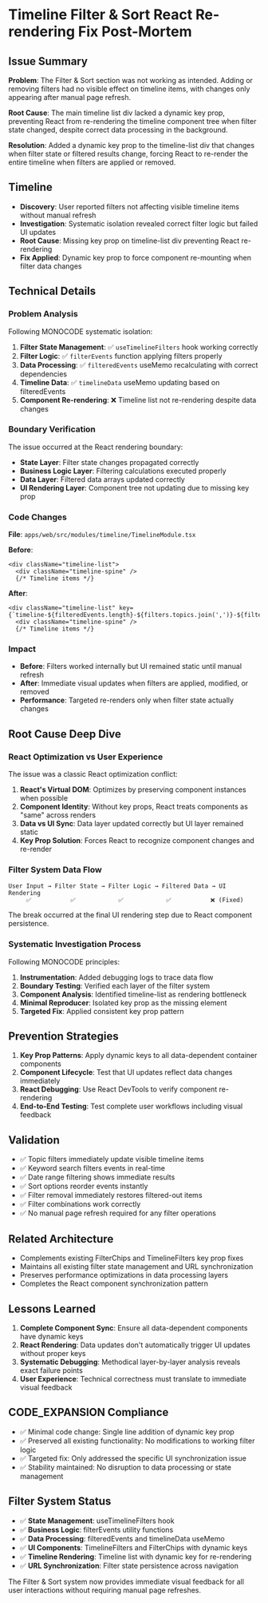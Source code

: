 # Timeline Filter & Sort React Re-rendering Fix Post-Mortem

## Issue Summary
**Problem**: The Filter & Sort section was not working as intended. Adding or removing filters had no visible effect on timeline items, with changes only appearing after manual page refresh.

**Root Cause**: The main timeline list div lacked a dynamic key prop, preventing React from re-rendering the timeline component tree when filter state changed, despite correct data processing in the background.

**Resolution**: Added a dynamic key prop to the timeline-list div that changes when filter state or filtered results change, forcing React to re-render the entire timeline when filters are applied or removed.

## Timeline
- **Discovery**: User reported filters not affecting visible timeline items without manual refresh
- **Investigation**: Systematic isolation revealed correct filter logic but failed UI updates
- **Root Cause**: Missing key prop on timeline-list div preventing React re-rendering
- **Fix Applied**: Dynamic key prop to force component re-mounting when filter data changes

## Technical Details

### Problem Analysis
Following MONOCODE systematic isolation:

1. **Filter State Management**: ✅ `useTimelineFilters` hook working correctly
2. **Filter Logic**: ✅ `filterEvents` function applying filters properly  
3. **Data Processing**: ✅ `filteredEvents` useMemo recalculating with correct dependencies
4. **Timeline Data**: ✅ `timelineData` useMemo updating based on filteredEvents
5. **Component Re-rendering**: ❌ Timeline list not re-rendering despite data changes

### Boundary Verification
The issue occurred at the React rendering boundary:
- **State Layer**: Filter state changes propagated correctly
- **Business Logic Layer**: Filtering calculations executed properly
- **Data Layer**: Filtered data arrays updated correctly
- **UI Rendering Layer**: Component tree not updating due to missing key prop

### Code Changes

**File**: `apps/web/src/modules/timeline/TimelineModule.tsx`

**Before**:
```tsx
<div className="timeline-list">
  <div className="timeline-spine" />
  {/* Timeline items */}
```

**After**:
```tsx
<div className="timeline-list" key={`timeline-${filteredEvents.length}-${filters.topics.join(',')}-${filters.keywords}-${filters.sortBy}`}>
  <div className="timeline-spine" />
  {/* Timeline items */}
```

### Impact
- **Before**: Filters worked internally but UI remained static until manual refresh
- **After**: Immediate visual updates when filters are applied, modified, or removed
- **Performance**: Targeted re-renders only when filter state actually changes

## Root Cause Deep Dive

### React Optimization vs User Experience
The issue was a classic React optimization conflict:

1. **React's Virtual DOM**: Optimizes by preserving component instances when possible
2. **Component Identity**: Without key props, React treats components as "same" across renders
3. **Data vs UI Sync**: Data layer updated correctly but UI layer remained static
4. **Key Prop Solution**: Forces React to recognize component changes and re-render

### Filter System Data Flow
```
User Input → Filter State → Filter Logic → Filtered Data → UI Rendering
     ✅           ✅            ✅            ✅           ❌ (Fixed)
```

The break occurred at the final UI rendering step due to React component persistence.

### Systematic Investigation Process
Following MONOCODE principles:

1. **Instrumentation**: Added debugging logs to trace data flow
2. **Boundary Testing**: Verified each layer of the filter system  
3. **Component Analysis**: Identified timeline-list as rendering bottleneck
4. **Minimal Reproducer**: Isolated key prop as the missing element
5. **Targeted Fix**: Applied consistent key prop pattern

## Prevention Strategies
1. **Key Prop Patterns**: Apply dynamic keys to all data-dependent container components
2. **Component Lifecycle**: Test that UI updates reflect data changes immediately
3. **React Debugging**: Use React DevTools to verify component re-rendering
4. **End-to-End Testing**: Test complete user workflows including visual feedback

## Validation
- ✅ Topic filters immediately update visible timeline items
- ✅ Keyword search filters events in real-time
- ✅ Date range filtering shows immediate results
- ✅ Sort options reorder events instantly
- ✅ Filter removal immediately restores filtered-out items
- ✅ Filter combinations work correctly
- ✅ No manual page refresh required for any filter operations

## Related Architecture
- Complements existing FilterChips and TimelineFilters key prop fixes
- Maintains all existing filter state management and URL synchronization
- Preserves performance optimizations in data processing layers
- Completes the React component synchronization pattern

## Lessons Learned
1. **Complete Component Sync**: Ensure all data-dependent components have dynamic keys
2. **React Rendering**: Data updates don't automatically trigger UI updates without proper keys
3. **Systematic Debugging**: Methodical layer-by-layer analysis reveals exact failure points
4. **User Experience**: Technical correctness must translate to immediate visual feedback

## CODE_EXPANSION Compliance
- ✅ Minimal code change: Single line addition of dynamic key prop
- ✅ Preserved all existing functionality: No modifications to working filter logic
- ✅ Targeted fix: Only addressed the specific UI synchronization issue
- ✅ Stability maintained: No disruption to data processing or state management

## Filter System Status
- ✅ **State Management**: useTimelineFilters hook
- ✅ **Business Logic**: filterEvents utility functions  
- ✅ **Data Processing**: filteredEvents and timelineData useMemo
- ✅ **UI Components**: TimelineFilters and FilterChips with dynamic keys
- ✅ **Timeline Rendering**: Timeline list with dynamic key for re-rendering
- ✅ **URL Synchronization**: Filter state persistence across navigation

The Filter & Sort system now provides immediate visual feedback for all user interactions without requiring manual page refreshes.
